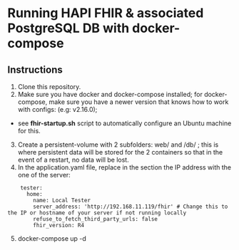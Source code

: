 # Running HAPI FHIR & associated PostgreSQL DB with docker-compose

## Instructions

1. Clone this repository.
2. Make sure you have docker and docker-compose installed;  for docker-compose, make sure you have a newer version that knows how to work with configs: (e.g: v2.16.0);
  - see <b>fhir-startup.sh</b> script to automatically configure an Ubuntu machine for this.
3. Create a persistent-volume with 2 subfolders: web/ and /db/ ; this is where persistent data will be stored for the 2 containers so that in the event of a restart, no data will be lost.
4. In the application.yaml file, replace in the section the IP address with the one of the server:

```
    tester:
      home:
        name: Local Tester
        server_address: 'http://192.168.11.119/fhir' # Change this to the IP or hostname of your server if not running locally
        refuse_to_fetch_third_party_urls: false
        fhir_version: R4
```

5. docker-compose up -d
